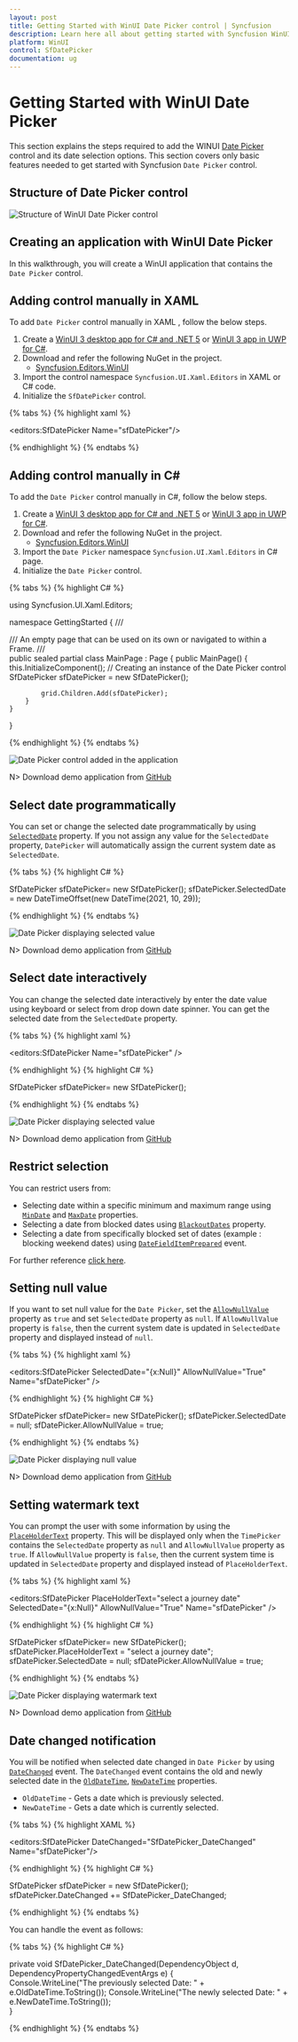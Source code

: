 ```yaml
---
layout: post
title: Getting Started with WinUI Date Picker control | Syncfusion
description: Learn here all about getting started with Syncfusion WinUI Date Picker(SfDatePicker) control and more.
platform: WinUI
control: SfDatePicker
documentation: ug
---
```


# Getting Started with WinUI Date Picker

This section explains the steps required to add the WINUI [Date Picker](https://help.syncfusion.com/cr/winui/Syncfusion.UI.Xaml.Editors.SfDatePicker.html) control and its date selection options. This section covers only basic features needed to get started with Syncfusion `Date Picker` control.

## Structure of Date Picker control

![Structure of WinUI Date Picker control](Getting-Started_images/Structure.png)

## Creating an application with WinUI Date Picker

In this walkthrough, you will create a WinUI application that contains the `Date Picker` control.

## Adding control manually in XAML

To add `Date Picker` control manually in XAML , follow the below steps.

1. Create a [WinUI 3 desktop app for C# and .NET 5](https://docs.microsoft.com/en-us/windows/apps/winui/winui3/get-started-winui3-for-desktop) or [WinUI 3 app in UWP for C#](https://docs.microsoft.com/en-us/windows/apps/winui/winui3/get-started-winui3-for-uwp).
2. Download and refer the following NuGet in the project.
    * [Syncfusion.Editors.WinUI](https://www.nuget.org/packages/Syncfusion.Editors.WinUI)
3. Import the control namespace `Syncfusion.UI.Xaml.Editors` in XAML or C# code.
4. Initialize the `SfDatePicker` control.

{% tabs %}
{% highlight xaml %}

<Page
    x:Class="GettingStarted.MainPage"
    xmlns="http://schemas.microsoft.com/winfx/2006/xaml/presentation"
    xmlns:x="http://schemas.microsoft.com/winfx/2006/xaml"
    xmlns:local="using:GettingStarted"
    xmlns:d="http://schemas.microsoft.com/expression/blend/2008"
    xmlns:mc="http://schemas.openxmlformats.org/markup-compatibility/2006"
    xmlns:editors="using:Syncfusion.UI.Xaml.Editors"
    mc:Ignorable="d"
    Background="{ThemeResource ApplicationPageBackgroundThemeBrush}">
    <Grid Name="grid">
        <!--Adding Date Picker control -->
        <editors:SfDatePicker Name="sfDatePicker"/>
    </Grid>
</Page>

{% endhighlight %}
{% endtabs %}

## Adding control manually in C#

To add the `Date Picker` control manually in C#, follow the below steps.

1. Create a [WinUI 3 desktop app for C# and .NET 5](https://docs.microsoft.com/en-us/windows/apps/winui/winui3/get-started-winui3-for-desktop) or [WinUI 3 app in UWP for C#](https://docs.microsoft.com/en-us/windows/apps/winui/winui3/get-started-winui3-for-uwp).
2. Download and refer the following NuGet in the project.
    * [Syncfusion.Editors.WinUI](https://www.nuget.org/packages/Syncfusion.Editors.WinUI)
3. Import the `Date Picker` namespace `Syncfusion.UI.Xaml.Editors` in C# page.
4. Initialize the `Date Picker` control.

{% tabs %}
{% highlight C# %}

using Syncfusion.UI.Xaml.Editors;

namespace GettingStarted
{
    /// <summary>
    /// An empty page that can be used on its own or navigated to within a Frame.
    /// </summary>
    public sealed partial class MainPage : Page
    {
        public MainPage()
        {
            this.InitializeComponent();
            // Creating an instance of the Date Picker control
            SfDatePicker sfDatePicker = new SfDatePicker();

            grid.Children.Add(sfDatePicker);
        }
    }
}

{% endhighlight %}
{% endtabs %}

![Date Picker control added in the application](Getting-Started_images/DatePicker_Added.png)

N> Download demo application from [GitHub](https://github.com/SyncfusionExamples/syncfusion-winui-tools-datepicker-examples/blob/main/Samples/Getting_Started)

## Select date programmatically

You can set or change the selected date programmatically by using [`SelectedDate`](https://help.syncfusion.com/cr/winui/Syncfusion.UI.Xaml.Editors.SfDatePicker.html#Syncfusion_UI_Xaml_Editors_SfDatePicker_SelectedDate) property. If you not assign any value for the `SelectedDate` property, `DatePicker` will automatically assign the current system date as `SelectedDate`.

{% tabs %}
{% highlight C# %}

SfDatePicker sfDatePicker= new SfDatePicker();
sfDatePicker.SelectedDate = new DateTimeOffset(new DateTime(2021, 10, 29));

{% endhighlight %}
{% endtabs %}

![Date Picker displaying selected value](Getting-Started_images/selectedDate.png)

N> Download demo application from [GitHub](https://github.com/SyncfusionExamples/syncfusion-winui-tools-datepicker-examples/blob/main/Samples/ViewAndItemCustomization)

## Select date interactively

You can change the selected date interactively by enter the date value using keyboard or select from drop down date spinner. You can get the selected date from the `SelectedDate` property.

{% tabs %}
{% highlight xaml %}

<editors:SfDatePicker Name="sfDatePicker" />

{% endhighlight %}
{% highlight C# %}

SfDatePicker sfDatePicker= new SfDatePicker();

{% endhighlight %}
{% endtabs %}

![Date Picker displaying selected value](Getting-Started_images/selectedDateInteract.gif)

N> Download demo application from [GitHub](https://github.com/SyncfusionExamples/syncfusion-winui-tools-datepicker-examples/blob/main/Samples/Getting_Started)

## Restrict selection

You can restrict users from:
* Selecting date within a specific minimum and maximum range using [`MinDate`](https://help.syncfusion.com/cr/winui/Syncfusion.UI.Xaml.Editors.SfDatePicker.html#Syncfusion_UI_Xaml_Editors_SfDatePicker_MinDate) and [`MaxDate`](https://help.syncfusion.com/cr/winui/Syncfusion.UI.Xaml.Editors.SfDatePicker.html#Syncfusion_UI_Xaml_Editors_SfDatePicker_MaxDate) properties.
* Selecting a date from blocked dates using [`BlackoutDates`](https://help.syncfusion.com/cr/winui/Syncfusion.UI.Xaml.Editors.SfDatePicker.html#Syncfusion_UI_Xaml_Editors_SfDatePicker_BlackoutDates) property.
* Selecting a date from specifically blocked set of dates (example : blocking weekend dates) using [`DateFieldItemPrepared`](https://help.syncfusion.com/cr/winui/Syncfusion.UI.Xaml.Editors.SfDatePicker.html#Syncfusion_UI_Xaml_Editors_SfDatePicker_DateFieldItemPrepared) event.

For further reference [click here](date-restriction).

## Setting null value

If you want to set null value for the `Date Picker`, set the [`AllowNullValue`](https://help.syncfusion.com/cr/winui/Syncfusion.UI.Xaml.Editors.SfDatePicker.html#Syncfusion_UI_Xaml_Editors_SfDatePicker_AllowNullValue) property as `true` and set `SelectedDate` property as `null`. If `AllowNullValue` property is `false`, then the current system date is updated in `SelectedDate` property and displayed instead of `null`.

{% tabs %}
{% highlight xaml %}

<editors:SfDatePicker SelectedDate="{x:Null}"
                      AllowNullValue="True"
                      Name="sfDatePicker" />

{% endhighlight %}
{% highlight C# %}

SfDatePicker sfDatePicker= new SfDatePicker();
sfDatePicker.SelectedDate = null;
sfDatePicker.AllowNullValue = true;

{% endhighlight %}
{% endtabs %}

![Date Picker displaying null value](Getting-Started_images/AllowNullValue.png)

N> Download demo application from [GitHub](https://github.com/SyncfusionExamples/syncfusion-winui-tools-datepicker-examples/blob/main/Samples/DateRestriction)

## Setting watermark text

You can prompt the user with some information by using the [`PlaceHolderText`](https://help.syncfusion.com/cr/winui/Syncfusion.UI.Xaml.Editors.SfDatePicker.html#Syncfusion_UI_Xaml_Editors_SfDatePicker_PlaceHolderText) property. This will be displayed only when the `TimePicker` contains the `SelectedDate` property as `null` and `AllowNullValue` property as `true`. If `AllowNullValue` property is `false`, then the current system time is updated in `SelectedDate` property and displayed instead of `PlaceHolderText`.

{% tabs %}
{% highlight xaml %}

<editors:SfDatePicker PlaceHolderText="select a journey date"
                      SelectedDate="{x:Null}"
                      AllowNullValue="True"
                      Name="sfDatePicker" />

{% endhighlight %}
{% highlight C# %}

SfDatePicker sfDatePicker= new SfDatePicker();
sfDatePicker.PlaceHolderText = "select a journey date";
sfDatePicker.SelectedDate = null;
sfDatePicker.AllowNullValue = true;

{% endhighlight %}
{% endtabs %}

![Date Picker displaying watermark text](Getting-Started_images/PlaceHolderText.png)

N> Download demo application from [GitHub](https://github.com/SyncfusionExamples/syncfusion-winui-tools-datepicker-examples/blob/main/Samples/DateRestriction)

## Date changed notification

You will be notified when selected date changed in `Date Picker` by using [`DateChanged`](https://help.syncfusion.com/cr/winui/Syncfusion.UI.Xaml.Editors.SfDatePicker.html#Syncfusion_UI_Xaml_Editors_SfDatePicker_DateChanged) event. The `DateChanged` event contains the old and newly selected date in the [`OldDateTime`](https://help.syncfusion.com/cr/winui/Syncfusion.UI.Xaml.Editors.SelectedDateTimeChangedEventArgs.html#Syncfusion_UI_Xaml_Editors_SelectedDateTimeChangedEventArgs_OldDateTime), [`NewDateTime`](https://help.syncfusion.com/cr/winui/Syncfusion.UI.Xaml.Editors.SelectedDateTimeChangedEventArgs.html#Syncfusion_UI_Xaml_Editors_SelectedDateTimeChangedEventArgs_NewDateTime) properties.

* `OldDateTime` - Gets a date which is previously selected.
* `NewDateTime` - Gets a date which is currently selected.

{% tabs %}
{% highlight XAML %}

<editors:SfDatePicker DateChanged="SfDatePicker_DateChanged" 
                      Name="sfDatePicker"/>

{% endhighlight %}
{% highlight C# %}

SfDatePicker sfDatePicker = new SfDatePicker();
sfDatePicker.DateChanged += SfDatePicker_DateChanged;

{% endhighlight %}
{% endtabs %}

You can handle the event as follows:

{% tabs %}
{% highlight C# %}

private void SfDatePicker_DateChanged(DependencyObject d, DependencyPropertyChangedEventArgs e) {          
    Console.WriteLine("The previously selected Date: " + e.OldDateTime.ToString());
    Console.WriteLine("The newly selected Date: " + e.NewDateTime.ToString());            
}

{% endhighlight %}
{% endtabs %}
